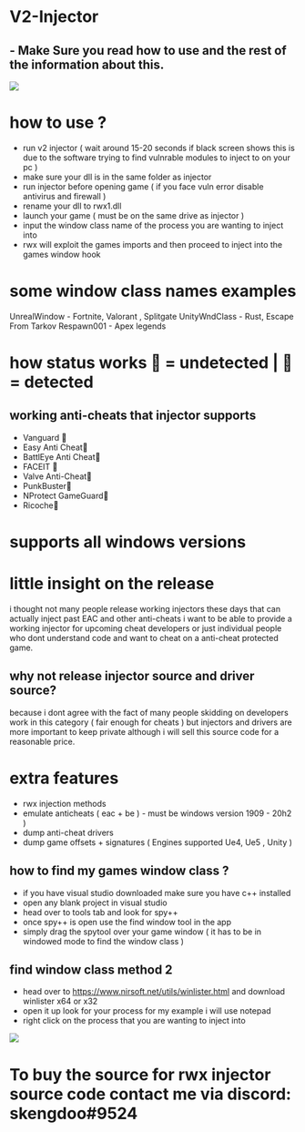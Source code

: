# V2-Injector
## - Make Sure you read how to use and the rest of the information about this.  


<img src="https://i.ibb.co/Cngyv9n/Capture.png">



# how to use ?
- run v2 injector ( wait around 15-20 seconds if black screen shows this is due to the software trying to find vulnrable modules to inject to on your pc )
- make sure your dll is in the same folder as injector
- run injector before opening game ( if you face vuln error disable antivirus and firewall )
- rename your dll to rwx1.dll
- launch your game ( must be on the same drive as injector )
- input the window class name of the process you are wanting to inject into 
- rwx will exploit the games imports and then proceed  to inject into the games window hook

# some window class names examples
UnrealWindow - Fortnite, Valorant , Splitgate 
UnityWndClass - Rust, Escape From Tarkov
Respawn001 - Apex legends


# how status works 🔵 = undetected | 🔴 = detected
## working anti-cheats that injector supports
* Vanguard 🔵
* Easy Anti Cheat🔵
* BattlEye Anti Cheat🔵
* FACEIT 🔵
* Valve Anti-Cheat🔵
* PunkBuster🔵
* NProtect GameGuard🔵
* Ricoche🔵


# supports all windows versions

# little insight on the release
i thought not many people release working injectors these days that can actually inject past EAC and other anti-cheats i want to be able to provide a working injector for upcoming cheat developers or just individual people who dont understand code and want to cheat on a anti-cheat protected game.

## why not release injector source and driver source?
because i dont agree with the fact of many people skidding on developers work in this category ( fair enough for cheats ) but injectors and drivers are more important to keep private although i will sell this source code for a reasonable price.


# extra features
- rwx injection methods 
- emulate anticheats ( eac + be ) - must be windows version 1909 - 20h2 )
- dump anti-cheat drivers 
- dump game offsets + signatures ( Engines supported Ue4, Ue5 , Unity )

## how to find my games window class ?
- if you have visual studio downloaded make sure you have c++ installed
- open any blank project in visual studio
- head over to tools tab and look for spy++
- once spy++ is open use the find window tool in the app
- simply drag the spytool over your game window ( it has to be in windowed mode to find the window class )


## find window class method 2
- head over to https://www.nirsoft.net/utils/winlister.html and download winlister x64 or x32
- open it up look for your process for my example i will use notepad
- right click on the process that you are wanting to inject into 
<img src="https://i.ibb.co/BL79h5h/tempsnip.png">

# To buy the source for rwx injector source code contact me via discord: skengdoo#9524 
